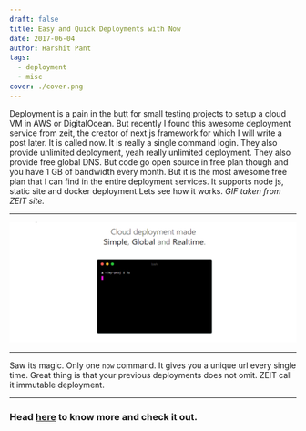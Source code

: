 ```yaml
---
draft: false
title: Easy and Quick Deployments with Now
date: 2017-06-04
author: Harshit Pant
tags:
  - deployment
  - misc
cover: ./cover.png
---
```


Deployment is a pain in the butt for small testing projects to setup a cloud VM in AWS or DigitalOcean. But recently I found this awesome deployment service from zeit, the creator of next js framework for which I will write a post later. It is called now. It is really a single command login. They also provide unlimited deployment, yeah really unlimited deployment. They also provide free global DNS. But code go open source in free plan though and you have 1 GB of bandwidth every month. But it is the most awesome free plan that I can find in the entire deployment services. It supports node js, static site and docker deployment.Lets see how it works. _GIF taken from ZEIT site._

---

![now-example](./now_example.gif)

---

Saw its magic. Only one `now` command. It gives you a unique url every single time. Great thing is that your previous deployments does not omit. ZEIT call it immutable deployment.

---

### Head [here](http://zeit.co/now) to know more and check it out.
